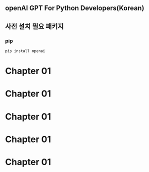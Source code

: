 ## openAI GPT For Python Developers(Korean)



## 사전 설치 필요 패키지 
### pip
```bash
pip install openai
```



# Chapter 01


# Chapter 01


# Chapter 01


# Chapter 01


# Chapter 01
